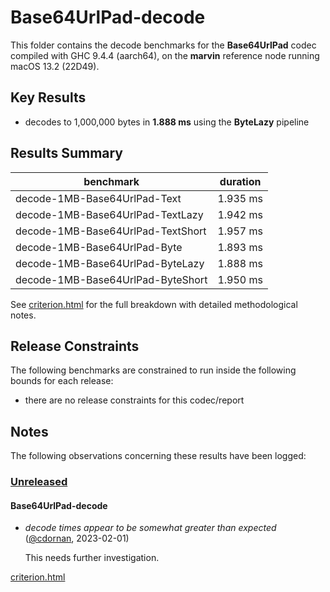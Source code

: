 # Base64UrlPad-decode

This folder contains the decode benchmarks for the **Base64UrlPad** codec compiled with GHC 9.4.4 (aarch64), on the 
**marvin** reference node running macOS 13.2 (22D49).

## Key Results

* decodes to 1,000,000 bytes in **1.888 ms** using the **ByteLazy** pipeline

## Results Summary

| benchmark                         | duration |
| --------------------------------- | -------- |
| decode-1MB-Base64UrlPad-Text      | 1.935 ms |
| decode-1MB-Base64UrlPad-TextLazy  | 1.942 ms |
| decode-1MB-Base64UrlPad-TextShort | 1.957 ms |
| decode-1MB-Base64UrlPad-Byte      | 1.893 ms |
| decode-1MB-Base64UrlPad-ByteLazy  | 1.888 ms |
| decode-1MB-Base64UrlPad-ByteShort | 1.950 ms |

See [criterion.html](criterion.html) for the full breakdown with detailed methodological notes.

## Release Constraints

The following benchmarks are constrained to run inside the following bounds for each release:

* there are no release constraints for this codec/report

## Notes

The following observations concerning these results have been logged:

### [Unreleased]

#### Base64UrlPad-decode

* _decode times appear to be somewhat greater than expected_ ([@cdornan], 2023-02-01)

    This needs further investigation.

[Unreleased]: <https://github.com/cdornan/polymede-benchmarks>
[@cdornan]: <https://github.com/cdornan>

[criterion.html](criterion.html)

